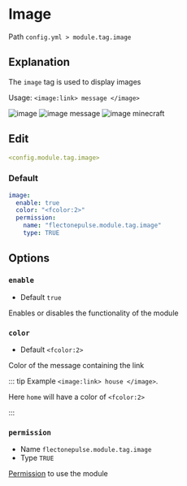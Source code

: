 # Image
Path `config.yml > module.tag.image`

## Explanation
The `image` tag is used to display images

Usage: `<image:link> message </image>`

![image](https://i.imgur.com/hX8U4T7.png)
![image message](/imagemessage.png)
![image minecraft](/imageminecraft.png)


## Edit
```yaml
<config.module.tag.image>
```

### Default
```yaml
image:
  enable: true
  color: "<fcolor:2>"
  permission:
    name: "flectonepulse.module.tag.image"
    type: TRUE
```

## Options

### `enable`
- Default `true`

Enables or disables the functionality of the module

### `color`
- Default `<fcolor:2>`

Color of the message containing the link

::: tip Example
`<image:link> house </image>`.

Here `home` will have a color of `<fcolor:2>`

:::

### `permission`
- Name `flectonepulse.module.tag.image`
- Type `TRUE`

[Permission](/en/config/module/#explanation) to use the module